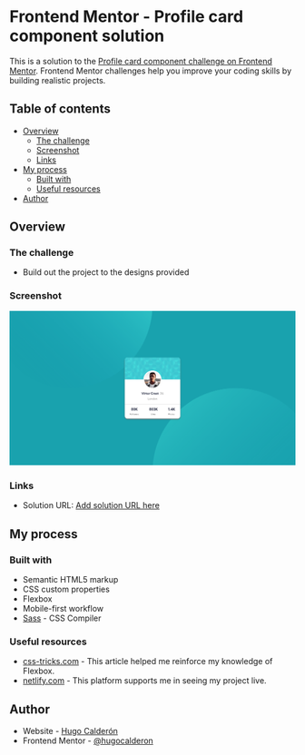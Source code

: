 # Frontend Mentor - Profile card component solution

This is a solution to the [Profile card component challenge on Frontend Mentor](https://www.frontendmentor.io/challenges/profile-card-component-cfArpWshJ). Frontend Mentor challenges help you improve your coding skills by building realistic projects. 

## Table of contents

- [Overview](#overview)
  - [The challenge](#the-challenge)
  - [Screenshot](#screenshot)
  - [Links](#links)
- [My process](#my-process)
  - [Built with](#built-with)
  - [Useful resources](#useful-resources)
- [Author](#author)

## Overview

### The challenge

- Build out the project to the designs provided

### Screenshot

![](./screenshot.png)

### Links

- Solution URL: [Add solution URL here](https://keen-volhard-afbcd6.netlify.app/)

## My process

### Built with

- Semantic HTML5 markup
- CSS custom properties
- Flexbox
- Mobile-first workflow
- [Sass](https://sass-lang.com/) - CSS Compiler 

### Useful resources

- [css-tricks.com](https://css-tricks.com/snippets/css/a-guide-to-flexbox/) - This article helped me reinforce my knowledge of Flexbox.
- [netlify.com](netlify.com) - This platform supports me in seeing my project live.

## Author

- Website - [Hugo Calderón](https://hugocalderon.github.io/)
- Frontend Mentor - [@hugocalderon](https://www.frontendmentor.io/profile/hugocalderon)
